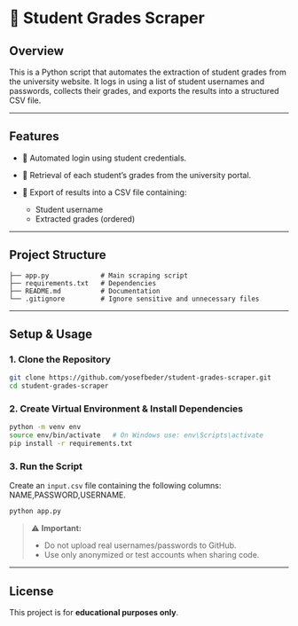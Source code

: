 # 🐍 Student Grades Scraper

## Overview

This is a Python script that automates the extraction of student grades from the university website.
It logs in using a list of student usernames and passwords, collects their grades, and exports the results into a structured CSV file.

---

## Features

- 🔑 Automated login using student credentials.
- 📂 Retrieval of each student’s grades from the university portal.
- 📝 Export of results into a CSV file containing:

  - Student username
  - Extracted grades (ordered)

---

## Project Structure

```
├── app.py             # Main scraping script
├── requirements.txt   # Dependencies
├── README.md          # Documentation
└── .gitignore         # Ignore sensitive and unnecessary files
```

---

## Setup & Usage

### 1. Clone the Repository

```bash
git clone https://github.com/yosefbeder/student-grades-scraper.git
cd student-grades-scraper
```

### 2. Create Virtual Environment & Install Dependencies

```bash
python -m venv env
source env/bin/activate   # On Windows use: env\Scripts\activate
pip install -r requirements.txt
```

### 3. Run the Script

Create an `input.csv` file containing the following columns: NAME,PASSWORD,USERNAME.

```bash
python app.py
```

> ⚠️ **Important:**
>
> - Do not upload real usernames/passwords to GitHub.
> - Use only anonymized or test accounts when sharing code.

---

## License

This project is for **educational purposes only**.

